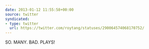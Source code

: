 ```yaml
---
date: 2013-01-12 11:55:58+00:00
source: twitter
syndicated:
- type: twitter
  url: https://twitter.com/roytang/statuses/290064574068170752/
---
```


SO. MANY. BAD. PLAYS!